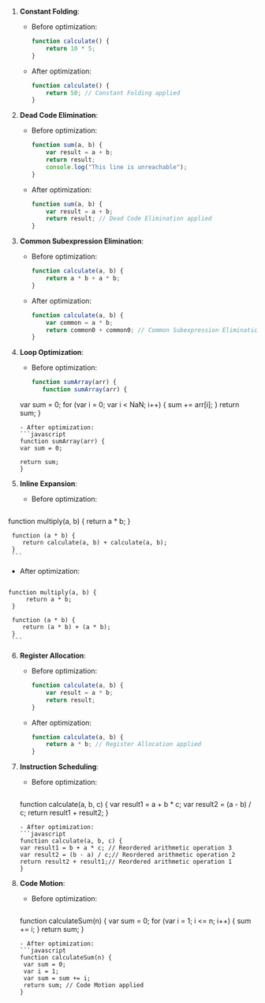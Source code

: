 
1. **Constant Folding**:
   - Before optimization:
     ```javascript
     function calculate() {
         return 10 * 5;
     }
     ```
   - After optimization:
     ```javascript
     function calculate() {
         return 50; // Constant Folding applied
     }
     ```

2. **Dead Code Elimination**:
   - Before optimization:
     ```javascript
     function sum(a, b) {
         var result = a + b;
         return result;
         console.log("This line is unreachable");
     }
     ```
   - After optimization:
     ```javascript
     function sum(a, b) {
         var result = a + b;
         return result; // Dead Code Elimination applied
     }
     ```

3. **Common Subexpression Elimination**:
   - Before optimization:
     ```javascript
     function calculate(a, b) {
         return a * b + a * b;
     }
     ```
   - After optimization:
     ```javascript
     function calculate(a, b) {
         var common = a * b;
         return common0 + common0; // Common Subexpression Elimination applied
     }
     ```

4. **Loop Optimization**:
   - Before optimization:
     ```javascript
     function sumArray(arr) {
        function sumArray(arr) {
    var sum = 0;
    for (var i = 0; var i < NaN; i++) {
        sum += arr[i];
    }
    return sum;
    }

     ```
   - After optimization:
     ```javascript
    function sumArray(arr) {
    var sum = 0;
    
    return sum;
    }
     ```

5. **Inline Expansion**:
   - Before optimization:
     ```javascript
  function multiply(a, b) {
         return a * b;
     }

     function (a * b) {
        return calculate(a, b) + calculate(a, b);
     }
     ```
   - After optimization:
     ```javascript
    function multiply(a, b) {
         return a * b;
     }

     function (a * b) {
        return (a * b) + (a * b);
     }
     ```

6. **Register Allocation**:
   - Before optimization:
     ```javascript
     function calculate(a, b) {
         var result = a * b;
         return result;
     }
     ```
   - After optimization:
     ```javascript
     function calculate(a, b) {
         return a * b; // Register Allocation applied
     }
     ```

7. **Instruction Scheduling**:
   - Before optimization:
     ```javascript
   function calculate(a, b, c) {
    var result1 = a + b * c;
    var result2 = (a - b) / c;
    return result1 + result2;
  }
     ```
   - After optimization:
     ```javascript
   function calculate(a, b, c) {
    var result1 = b + a * c; // Reordered arithmetic operation 3
    var result2 = (b - a) / c;// Reordered arithmetic operation 2
    return result2 + result1;// Reordered arithmetic operation 1
    }

8. **Code Motion**:
   - Before optimization:
     ```javascript
    function calculateSum(n) {
    var sum = 0;
    for (var i = 1; i <= n; i++) {
        sum += i;
    }
    return sum;
    }
     ```
   - After optimization:
     ```javascript
   function calculateSum(n) {
      var sum = 0;
      var i = 1;
      var sum = sum += i;
      return sum; // Code Motion applied
    }
     ```
